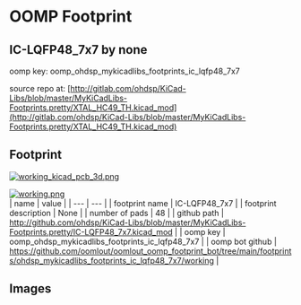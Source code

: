 # OOMP Footprint  
## IC-LQFP48_7x7  by none  
  
oomp key: oomp_ohdsp_mykicadlibs_footprints_ic_lqfp48_7x7  
  
source repo at: [http://gitlab.com/ohdsp/KiCad-Libs/blob/master/MyKiCadLibs-Footprints.pretty/XTAL_HC49_TH.kicad_mod](http://gitlab.com/ohdsp/KiCad-Libs/blob/master/MyKiCadLibs-Footprints.pretty/XTAL_HC49_TH.kicad_mod)  
## Footprint  
  
[![working_kicad_pcb_3d.png](working_kicad_pcb_3d_600.png)](working_kicad_pcb_3d.png)  
  
[![working.png](working_600.png)](working.png)  
| name | value | 
| --- | --- | 
| footprint name | IC-LQFP48_7x7 | 
| footprint description | None | 
| number of pads | 48 | 
| github path | http://github.com/ohdsp/KiCad-Libs/blob/master/MyKiCadLibs-Footprints.pretty/IC-LQFP48_7x7.kicad_mod | 
| oomp key | oomp_ohdsp_mykicadlibs_footprints_ic_lqfp48_7x7 | 
| oomp bot github | https://github.com/oomlout/oomlout_oomp_footprint_bot/tree/main/footprints/ohdsp_mykicadlibs_footprints_ic_lqfp48_7x7/working | 
## Images  
